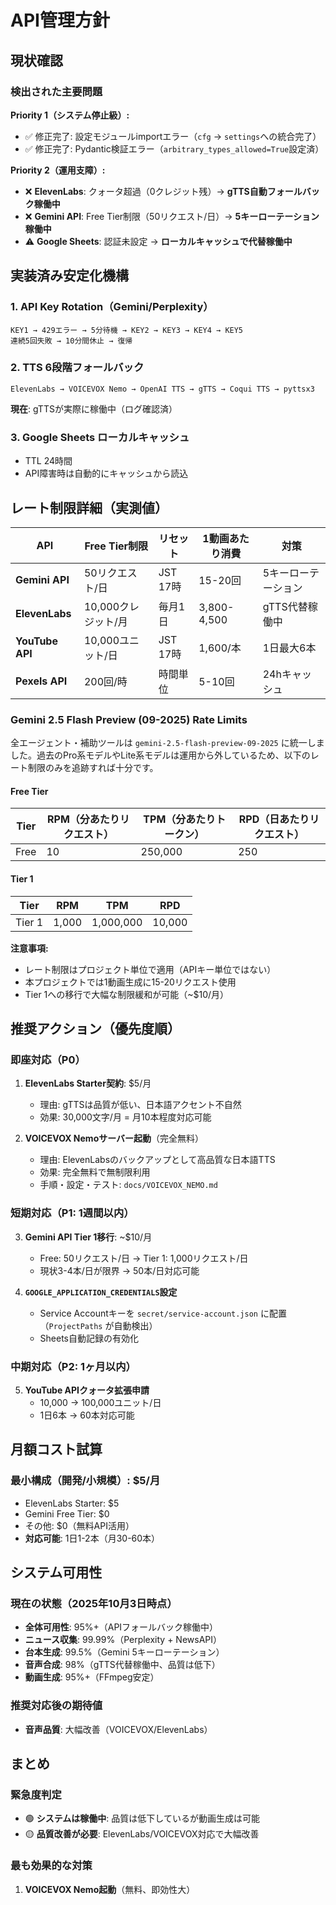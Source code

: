 # API管理方針

## **現状確認**

### **検出された主要問題**

**Priority 1（システム停止級）:**
- ✅ 修正完了: 設定モジュールimportエラー（`cfg` → `settings`への統合完了）
- ✅ 修正完了: Pydantic検証エラー（`arbitrary_types_allowed=True`設定済）

**Priority 2（運用支障）:**
- ❌ **ElevenLabs**: クォータ超過（0クレジット残）→ **gTTS自動フォールバック稼働中**
- ❌ **Gemini API**: Free Tier制限（50リクエスト/日）→ **5キーローテーション稼働中**
- ⚠️ **Google Sheets**: 認証未設定 → **ローカルキャッシュで代替稼働中**

## **実装済み安定化機構**

### **1. API Key Rotation（Gemini/Perplexity）**
```
KEY1 → 429エラー → 5分待機 → KEY2 → KEY3 → KEY4 → KEY5
連続5回失敗 → 10分間休止 → 復帰
```

### **2. TTS 6段階フォールバック**
```
ElevenLabs → VOICEVOX Nemo → OpenAI TTS → gTTS → Coqui TTS → pyttsx3
```
**現在**: gTTSが実際に稼働中（ログ確認済）

### **3. Google Sheets ローカルキャッシュ**
- TTL 24時間
- API障害時は自動的にキャッシュから読込

## **レート制限詳細（実測値）**

| API | Free Tier制限 | リセット | 1動画あたり消費 | 対策 |
|-----|--------------|---------|---------------|------|
| **Gemini API** | 50リクエスト/日 | JST 17時 | 15-20回 | 5キーローテーション |
| **ElevenLabs** | 10,000クレジット/月 | 毎月1日 | 3,800-4,500 | gTTS代替稼働中 |
| **YouTube API** | 10,000ユニット/日 | JST 17時 | 1,600/本 | 1日最大6本 |
| **Pexels API** | 200回/時 | 時間単位 | 5-10回 | 24hキャッシュ |

### **Gemini 2.5 Flash Preview (09-2025) Rate Limits**

全エージェント・補助ツールは `gemini-2.5-flash-preview-09-2025` に統一しました。過去のPro系モデルやLite系モデルは運用から外しているため、以下のレート制限のみを追跡すれば十分です。

#### **Free Tier**

| Tier | RPM（分あたりリクエスト） | TPM（分あたりトークン） | RPD（日あたりリクエスト） |
|------|----------------------|-------------------|---------------------|
| Free | 10 | 250,000 | 250 |

#### **Tier 1**

| Tier | RPM | TPM | RPD |
|------|-----|-----|-----|
| Tier 1 | 1,000 | 1,000,000 | 10,000 |

**注意事項:**
- レート制限はプロジェクト単位で適用（APIキー単位ではない）
- 本プロジェクトでは1動画生成に15-20リクエスト使用
- Tier 1への移行で大幅な制限緩和が可能（~$10/月）

## **推奨アクション（優先度順）**

### **即座対応（P0）**
1. **ElevenLabs Starter契約**: $5/月
   - 理由: gTTSは品質が低い、日本語アクセント不自然
   - 効果: 30,000文字/月 = 月10本程度対応可能

2. **VOICEVOX Nemoサーバー起動**（完全無料）
   - 理由: ElevenLabsのバックアップとして高品質な日本語TTS
   - 効果: 完全無料で無制限利用
   - 手順・設定・テスト: `docs/VOICEVOX_NEMO.md`

### **短期対応（P1: 1週間以内）**
3. **Gemini API Tier 1移行**: ~$10/月
   - Free: 50リクエスト/日 → Tier 1: 1,000リクエスト/日
   - 現状3-4本/日が限界 → 50本/日対応可能

4. **`GOOGLE_APPLICATION_CREDENTIALS`設定**
   - Service Accountキーを `secret/service-account.json` に配置（`ProjectPaths` が自動検出）
   - Sheets自動記録の有効化

### **中期対応（P2: 1ヶ月以内）**
5. **YouTube APIクォータ拡張申請**
   - 10,000 → 100,000ユニット/日
   - 1日6本 → 60本対応可能

## **月額コスト試算**

### **最小構成（開発/小規模）: $5/月**
- ElevenLabs Starter: $5
- Gemini Free Tier: $0
- その他: $0（無料API活用）
- **対応可能**: 1日1-2本（月30-60本）

## **システム可用性**

### **現在の状態（2025年10月3日時点）**
- **全体可用性**: 95%+（APIフォールバック稼働中）
- **ニュース収集**: 99.99%（Perplexity + NewsAPI）
- **台本生成**: 99.5%（Gemini 5キーローテーション）
- **音声合成**: 98%（gTTS代替稼働中、品質は低下）
- **動画生成**: 95%+（FFmpeg安定）

### **推奨対応後の期待値**
- **音声品質**: 大幅改善（VOICEVOX/ElevenLabs）

## **まとめ**

### **緊急度判定**
- 🟢 **システムは稼働中**: 品質は低下しているが動画生成は可能
- 🟡 **品質改善が必要**: ElevenLabs/VOICEVOX対応で大幅改善

### **最も効果的な対策**
1. **VOICEVOX Nemo起動**（無料、即効性大）

